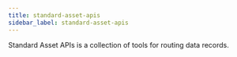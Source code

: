 ```yaml
---
title: standard-asset-apis
sidebar_label: standard-asset-apis
---
```


Standard Asset APIs is a collection of tools for routing data records.
